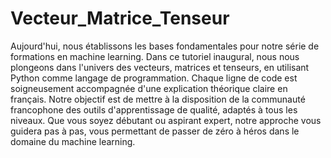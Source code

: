 # Vecteur_Matrice_Tenseur

Aujourd'hui, nous établissons les bases fondamentales pour notre série de formations en machine learning. Dans ce tutoriel inaugural, nous nous plongeons dans l'univers des vecteurs, matrices et tenseurs, en utilisant Python comme langage de programmation. Chaque ligne de code est soigneusement accompagnée d'une explication théorique claire en français. Notre objectif est de mettre à la disposition de la communauté francophone des outils d'apprentissage de qualité, adaptés à tous les niveaux. Que vous soyez débutant ou aspirant expert, notre approche vous guidera pas à pas, vous permettant de passer de zéro à héros dans le domaine du machine learning.
